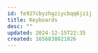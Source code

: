 ```yaml
---
id: fe927cbyzhgziycbqq6jz1j
title: Keyboards
desc: ""
updated: 2024-12-15T22:35
created: 1656838021026
---
```


